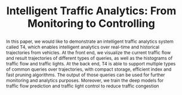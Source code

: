 ---
title: "Intelligent Traffic Analytics: From Monitoring to Controlling"
authors:
- Sheng Wang
- Yunzhuang Shen
- admin
- Xiaolin Qin

publication_types: ["1"]
publication: In *the 12th International Conference on Web Search and Data Mining (WSDM)*
publication_short: In *WSDM*
publishDate: "2019-02-11"

abstract: In this paper, we would like to demonstrate an intelligent traffic analytics system called T4, which enables intelligent analytics over real-time and historical trajectories from vehicles. At the front end, we visualize the current traffic flow and result trajectories of different types of queries, as well as the histograms of traffic flow and traffic lights. At the back end, T4 is able to support multiple types of common queries over trajectories, with compact storage, efficient index and fast pruning algorithms. The output of those queries can be used for further monitoring and analytics purposes. Moreover, we train the deep models for traffic flow prediction and traffic light control to reduce traffic congestion


#tags:
#- Source Themes
featured: true

links:
- name: Demo
  url: https://sites.google.com/site/shengwangcs/torch
- name: Video
  url: https://youtu.be/ksYIMEnst7A
url_pdf: https://dl.acm.org/citation.cfm?doid=3289600.3290615

---